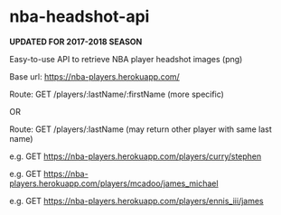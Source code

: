 # nba-headshot-api
**UPDATED FOR 2017-2018 SEASON**

Easy-to-use API to retrieve NBA player headshot images (png)

Base url: https://nba-players.herokuapp.com/

Route: GET /players/:lastName/:firstName   (more specific)

OR

Route: GET /players/:lastName  (may return other player with same last name)

e.g. GET https://nba-players.herokuapp.com/players/curry/stephen

e.g. GET https://nba-players.herokuapp.com/players/mcadoo/james_michael

e.g. GET https://nba-players.herokuapp.com/players/ennis_iii/james
